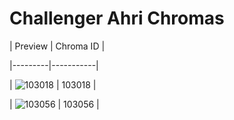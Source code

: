 # Challenger Ahri Chromas


| Preview | Chroma ID |

|---------|-----------|

| ![103018](https://raw.communitydragon.org/latest/plugins/rcp-be-lol-game-data/global/default/v1/champion-chroma-images/103/103018.png) | 103018 |

| ![103056](https://raw.communitydragon.org/latest/plugins/rcp-be-lol-game-data/global/default/v1/champion-chroma-images/103/103056.png) | 103056 |